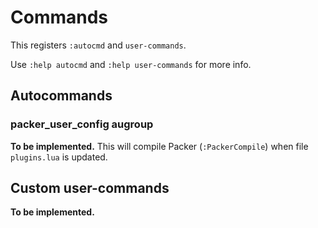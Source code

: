 # Commands

This registers `:autocmd` and `user-commands`.

Use `:help autocmd` and `:help user-commands` for more info.

## Autocommands

### packer_user_config augroup

**To be implemented.** This will compile Packer (`:PackerCompile`) when file `plugins.lua` is updated.

## Custom user-commands

**To be implemented.**
